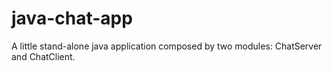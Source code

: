 # java-chat-app
A little stand-alone java application composed by two modules: ChatServer and ChatClient.
